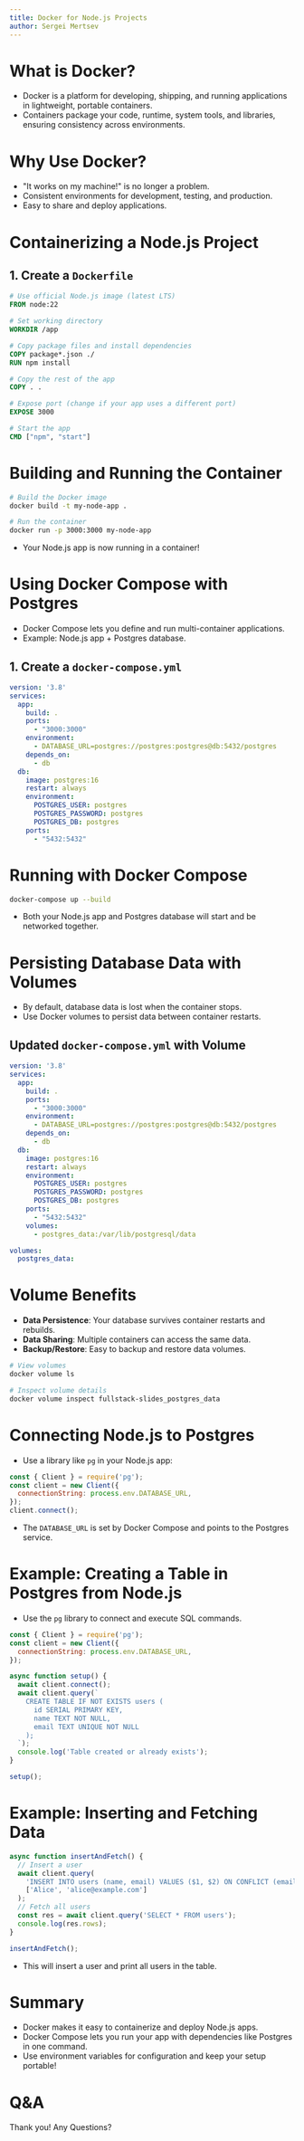 ```yaml
---
title: Docker for Node.js Projects
author: Sergei Mertsev
---
```


# What is Docker?

- Docker is a platform for developing, shipping, and running applications in lightweight, portable containers.
- Containers package your code, runtime, system tools, and libraries, ensuring consistency across environments.

<!-- end_slide -->
# Why Use Docker?

- "It works on my machine!" is no longer a problem.
- Consistent environments for development, testing, and production.
- Easy to share and deploy applications.

<!-- end_slide -->
# Containerizing a Node.js Project

## 1. Create a `Dockerfile`
```Dockerfile
# Use official Node.js image (latest LTS)
FROM node:22

# Set working directory
WORKDIR /app

# Copy package files and install dependencies
COPY package*.json ./
RUN npm install

# Copy the rest of the app
COPY . .

# Expose port (change if your app uses a different port)
EXPOSE 3000

# Start the app
CMD ["npm", "start"]
```

<!-- end_slide -->
# Building and Running the Container

```sh
# Build the Docker image
docker build -t my-node-app .

# Run the container
docker run -p 3000:3000 my-node-app
```
- Your Node.js app is now running in a container!

<!-- end_slide -->
# Using Docker Compose with Postgres

- Docker Compose lets you define and run multi-container applications.
- Example: Node.js app + Postgres database.

## 1. Create a `docker-compose.yml`
```yaml
version: '3.8'
services:
  app:
    build: .
    ports:
      - "3000:3000"
    environment:
      - DATABASE_URL=postgres://postgres:postgres@db:5432/postgres
    depends_on:
      - db
  db:
    image: postgres:16
    restart: always
    environment:
      POSTGRES_USER: postgres
      POSTGRES_PASSWORD: postgres
      POSTGRES_DB: postgres
    ports:
      - "5432:5432"
```

<!-- end_slide -->
# Running with Docker Compose

```sh
docker-compose up --build
```
- Both your Node.js app and Postgres database will start and be networked together.

<!-- end_slide -->
# Persisting Database Data with Volumes

- By default, database data is lost when the container stops.
- Use Docker volumes to persist data between container restarts.

## Updated `docker-compose.yml` with Volume
```yaml
version: '3.8'
services:
  app:
    build: .
    ports:
      - "3000:3000"
    environment:
      - DATABASE_URL=postgres://postgres:postgres@db:5432/postgres
    depends_on:
      - db
  db:
    image: postgres:16
    restart: always
    environment:
      POSTGRES_USER: postgres
      POSTGRES_PASSWORD: postgres
      POSTGRES_DB: postgres
    ports:
      - "5432:5432"
    volumes:
      - postgres_data:/var/lib/postgresql/data

volumes:
  postgres_data:
```

<!-- end_slide -->
# Volume Benefits

- **Data Persistence**: Your database survives container restarts and rebuilds.
- **Data Sharing**: Multiple containers can access the same data.
- **Backup/Restore**: Easy to backup and restore data volumes.

```sh
# View volumes
docker volume ls

# Inspect volume details
docker volume inspect fullstack-slides_postgres_data
```

<!-- end_slide -->
# Connecting Node.js to Postgres

- Use a library like `pg` in your Node.js app:

```js
const { Client } = require('pg');
const client = new Client({
  connectionString: process.env.DATABASE_URL,
});
client.connect();
```
- The `DATABASE_URL` is set by Docker Compose and points to the Postgres service.

<!-- end_slide -->
# Example: Creating a Table in Postgres from Node.js

- Use the `pg` library to connect and execute SQL commands.

```js
const { Client } = require('pg');
const client = new Client({
  connectionString: process.env.DATABASE_URL,
});

async function setup() {
  await client.connect();
  await client.query(`
    CREATE TABLE IF NOT EXISTS users (
      id SERIAL PRIMARY KEY,
      name TEXT NOT NULL,
      email TEXT UNIQUE NOT NULL
    );
  `);
  console.log('Table created or already exists');
}

setup();
```

<!-- end_slide -->
# Example: Inserting and Fetching Data

```js
async function insertAndFetch() {
  // Insert a user
  await client.query(
    'INSERT INTO users (name, email) VALUES ($1, $2) ON CONFLICT (email) DO NOTHING',
    ['Alice', 'alice@example.com']
  );
  // Fetch all users
  const res = await client.query('SELECT * FROM users');
  console.log(res.rows);
}

insertAndFetch();
```
- This will insert a user and print all users in the table.

<!-- end_slide -->
# Summary

- Docker makes it easy to containerize and deploy Node.js apps.
- Docker Compose lets you run your app with dependencies like Postgres in one command.
- Use environment variables for configuration and keep your setup portable!

<!-- end_slide -->
# Q&A

Thank you!
Any Questions?
